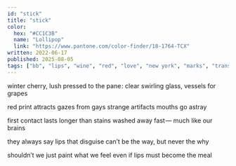 ```yaml
---
id: "stick"
title: "stick"
color:
  hex: "#CC1C3B"
  name: "Lollipop"
  link: "https://www.pantone.com/color-finder/18-1764-TCX"
written: 2022-06-17
published: 2025-08-05
tags: ["bb", "lips", "wine", "red", "love", "new york", "marks", "trans", "new york", "🧡","drinks"]
---
```

winter cherry, lush
pressed to the pane :
clear swirling glass,
vessels for grapes

red print attracts
gazes from gays
strange artifacts
mouths go astray

first contact lasts
longer than stains
washed away fast —
much like our brains

they always say
lips that disguise
can’t be the way,
but never the why

shouldn’t we just
paint what we feel
even if lips must
become the meal